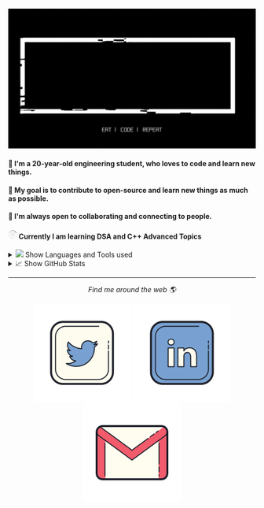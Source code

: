 <!-- markdownlint-disable-next-line -->
<p align="center">
    <img width="1000px" src="readme.gif" alt="hello">
</p>

#### :wave: I'm a 20-year-old engineering student, who loves to code and learn new things. <br>
#### 🎯 My goal is to contribute to open-source and learn new things as much as possible.<br>
#### 🤝 I'm always open to collaborating and connecting to people.<br>
#### <img src="https://github.com/kartik-gupta-ij/kartik-gupta-ij/blob/main/octocat-spinner.gif" height="18px"> Currently I am learning DSA and C++ Advanced Topics<br>

<details>
    <summary><img src="https://github.githubassets.com/images/mona-whisper.gif" height="27px">  Show Languages and Tools used
    </summary>
    <p align="left">
        <img src="https://github.com/kartik-gupta-ij/kartik-gupta-ij/blob/main/assests/c.svg" height="50"
            alt="C programming language" />
        <img src="https://github.com/kartik-gupta-ij/kartik-gupta-ij/blob/main/assests/c%2B%2B.svg" height="50"
            alt="C++ programming language" />
        <img src="https://github.com/kartik-gupta-ij/kartik-gupta-ij/blob/main/assests/html.svg" height="50"
            alt="HTML" />
        <img src="https://github.com/kartik-gupta-ij/kartik-gupta-ij/blob/main/assests/python.svg" height="50"
            alt="Python" />
        <img src="https://github.com/kartik-gupta-ij/kartik-gupta-ij/blob/main/assests/git.svg" height="50"
            alt="Git" />
        <img src="https://github.com/kartik-gupta-ij/kartik-gupta-ij/blob/main/assests/vscode.svg" height="50"
            alt="Visual studio code" />
        <img src="https://github.com/Anuragmaurya-code/Anuragmaurya-code/blob/master/assests/anaconda.svg" height="50"
            alt="anaconda" />
        
    </p>
</details>

<details>
    <summary> 📈 Show GitHub Stats</summary>
    <p align="center">

![Anurag's GitHub activity graph](https://activity-graph.herokuapp.com/graph?username=kartik-gupta-ij&theme=xcode&border_color=white)

<img width="49.7%" src="https://github-readme-stats.vercel.app/api?username=kartik-gupta-ij&show_icons=true&theme=tokyonight&hide_border=true" />
<img width="49.7%" src="https://github-readme-streak-stats.herokuapp.com/?user=kartik-gupta-ij&show_icons=true&theme=tokyonight&hide_border=true" /
    </p>
</details>
<hr>
<p align="center">
    <i>Find me around the web 🌎</i>
    <p align="center">
        <a href="https://twitter.com/KartikGupta7267" alt="Twitter"><img
                src="https://github.com/kartik-gupta-ij/kartik-gupta-ij/blob/main/assests/twitter.svg"></a>
        <a href="https://www.linkedin.com/in/kartik-gupta-ij/" alt="Linkedin"><img
                src="https://github.com/kartik-gupta-ij/kartik-gupta-ij/blob/main/assests/linkedin.svg"></a>
        <a href="mailto:kartikgupta7267@gmail.com" alt="gmail"><img
                src="https://github.com/kartik-gupta-ij/kartik-gupta-ij/blob/main/assests/gmail.svg"></a>
    </p>
</p>
